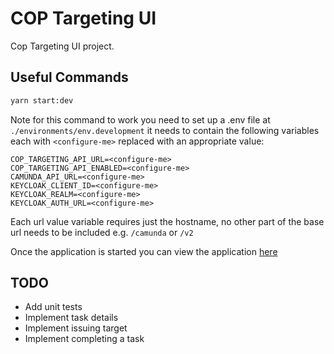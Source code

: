 # COP Targeting UI

Cop Targeting UI project.

## Useful Commands

```bash
yarn start:dev
```

Note for this command to work you need to set up a .env file at `./environments/env.development` it needs to contain the following variables each with `<configure-me>` replaced with an appropriate value:

```
COP_TARGETING_API_URL=<configure-me>
COP_TARGETING_API_ENABLED=<configure-me>
CAMUNDA_API_URL=<configure-me>
KEYCLOAK_CLIENT_ID=<configure-me>
KEYCLOAK_REALM=<configure-me>
KEYCLOAK_AUTH_URL=<configure-me>
```

Each url value variable requires just the hostname, no other part of the base url needs to be
included e.g. `/camunda` or `/v2`

Once the application is started you can view the application [here](http://localhost:3000)

## TODO

- Add unit tests
- Implement task details
- Implement issuing target
- Implement completing a task
